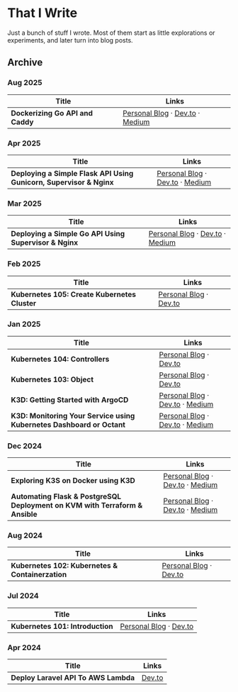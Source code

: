 # That I Write

Just a bunch of stuff I wrote. Most of them start as little explorations or experiments, and later turn into blog posts.

## Archive

### Aug 2025
| Title | Links |
|-------|-------|
| **Dockerizing Go API and Caddy** | [Personal Blog](https://danielcristho.site/blog/dockerizing-go-api-caddy) · [Dev.to](https://dev.to/danielcristho/dockerizing-go-api-and-caddy-ge4) · [Medium](https://medium.com/@danielpepuho/dockerizing-go-api-and-caddy-27a5f313ef59) |

### Apr 2025
| Title | Links |
|-------|-------|
| **Deploying a Simple Flask API Using Gunicorn, Supervisor & Nginx** | [Personal Blog](https://danielcristho.site/blog/deploying-flask-api-using-gunicorn-supervisor-nginx) · [Dev.to](https://dev.to/danielcristho/deploying-a-simple-flask-api-using-gunicorn-supervisor-nginx-eki) · [Medium](https://medium.com/@danielpepuho/deploying-a-simple-flask-api-using-gunicorn-supervisor-nginx-d37e42ab7a32) |

### Mar 2025
| Title | Links |
|-------|-------|
| **Deploying a Simple Go API Using Supervisor & Nginx** | [Personal Blog](https://danielcristho.site/blog/deploying-go-api-using-supervisor-nginx) · [Dev.to](https://dev.to/danielcristho/deploying-a-simple-go-api-with-supervisor-and-nginx-fh5) · [Medium](https://medium.com/@danielpepuho/deploying-a-simple-go-api-with-supervisor-and-nginx-9f2d8a575732) |

### Feb 2025
| Title | Links |
|-------|-------|
| **Kubernetes 105: Create Kubernetes Cluster** | [Personal Blog](https://danielcristho.site/blog/105-create-kubernetes-cluster) · [Dev.to](https://dev.to/danielcristho/kubernetes-105-create-kubernetes-cluster-oha) |

### Jan 2025
| Title | Links |
|-------|-------|
| **Kubernetes 104: Controllers** | [Personal Blog](https://danielcristho.site/blog/104-kubernetes-controller) · [Dev.to](https://dev.to/danielcristho/kubernetes-104-controller-2bna)|
| **Kubernetes 103: Object** | [Personal Blog](https://danielcristho.site/blog/103-kubernetes-object) · [Dev.to](https://dev.to/danielcristho/kubernetes-103-objects-19d4)|
| **K3D: Getting Started with ArgoCD** | [Personal Blog](https://danielcristho.site/blog/k3d-getting-started-with-argocd) · [Dev.to](https://dev.to/danielcristho/k3d-getting-started-with-argocd-5c6l) · [Medium](https://medium.com/@danielpepuho/k3d-getting-started-with-argocd-dd1acb18e933)|
| **K3D: Monitoring Your Service using Kubernetes Dashboard or Octant** | [Personal Blog](https://danielcristho.site/blog/k3d-monitoring-using-kubernetes-dashboard-octant) · [Dev.to](https://dev.to/danielcristho/k3d-monitoring-your-service-using-kubernetes-dashboard-or-octant-23ef) · [Medium](https://medium.com/@danielpepuho/k3d-monitoring-your-service-using-kubernetes-dashboard-or-octant-13c3765e6877)|

### Dec 2024
| Title | Links |
|-------|-------|
| **Exploring K3S on Docker using K3D** | [Personal Blog](https://danielcristho.site/blog/exploring-k3s-on-docker-using-k3d) · [Dev.to](https://dev.to/danielcristho/exploring-k3s-on-docker-using-k3d-19hk) · [Medium](https://medium.com/@danielpepuho/exploring-k3s-on-docker-using-k3d-154e8575907a)|
| **Automating Flask & PostgreSQL Deployment on KVM with Terraform & Ansible** | [Personal Blog](https://danielcristho.site/blog/exploring-k3s-on-docker-using-k3d) · [Dev.to](https://dev.to/danielcristho/provisioning-flask-and-postgresql-on-kvm-with-terraform-and-ansible-55kn) · [Medium](https://medium.com/@danielpepuho/automating-flask-postgresql-deployment-on-kvm-with-terraform-ansible-e061efff2727)|

### Aug 2024
| Title | Links |
|-------|-------|
| **Kubernetes 102: Kubernetes & Containerzation** | [Personal Blog](https://danielcristho.site/blog/102-kuberntes-and-containerization) · [Dev.to](https://dev.to/danielcristho/kubernetes-102-kubernetes-containerzation-41o5) |

### Jul 2024
| Title | Links |
|-------|-------|
| **Kubernetes 101: Introduction** | [Personal Blog](https://danielcristho.site/blog/101-kubernetes-introduction) · [Dev.to](https://dev.to/danielcristho/kubernetes-101-introduction-2dfa) |

### Apr 2024
| Title | Links |
|-------|-------|
| **Deploy Laravel API To AWS Lambda** | [Dev.to](https://dev.to/danielcristho/deploy-laravel-api-to-aws-lambda-2227) |
